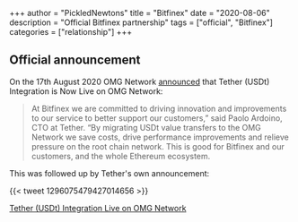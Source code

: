 +++
author = "PickledNewtons"
title = "Bitfinex"
date = "2020-08-06"
description = "Official Bitfinex partnership"
tags = ["official", "Bitfinex"]
categories = ["relationship"]
+++

## Official announcement

On the 17th August 2020 OMG Network [announced](https://omg.network/bitfinex-usdt-tether-integration-omg-network/) that Tether (USDt) Integration is Now Live on OMG Network:

> At Bitfinex we are committed to driving innovation and improvements to our service to better support our customers,” said Paolo Ardoino, CTO at Tether. “By migrating USDt value transfers to the OMG Network we save costs, drive performance improvements and relieve pressure on the root chain network. This is good for Bitfinex and our customers, and the whole Ethereum ecosystem.

This was followed up by Tether's own announcement:

{{< tweet 1296075479427014656 >}}

[Tether (USDt) Integration Live on OMG Network](https://tether.to/tether-usdt-integration-live-on-omg-network/?__cf_chl_jschl_tk__=385e20546c17a4416904c4fb3b7a984f72e3ec1b-1598076478-0-AVTjhsxQnDk7Qx4NSGo8akoujNZK8tw1o7-sRi2pjZTd_TCCdKh63hXR1w7KJY02yRVTJn7WHfFjN9sOHgu3mE73OqAZBJ0CPwWu2Akir1ZhQOUN89u5cIj1qYWQQ1VD8vCBhMtawy0CdTbFYR63xsLsX90l8SJhx2admbungg-IqISOcO2fJ-i419mPmpVMRbofIWtfvwReJ6OUIkR66K7iaprHf5XF06GBHZUd8La9JDw5autiUScIhpyPY73HTsOPjtGVzkVW265mjaaLpFIKGcI0tugT4dJyVp6Cr4I8kCq7GhP0magsuoABIm0vG02qvvjXvkb2lESnmVwjC_M)
